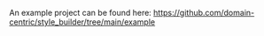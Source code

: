 [//]: # (This file was generated from: doc/template/doc/wiki/8-Example-project.md.template using the documentation_builder package)

An example project can be found here: https://github.com/domain-centric/style_builder/tree/main/example